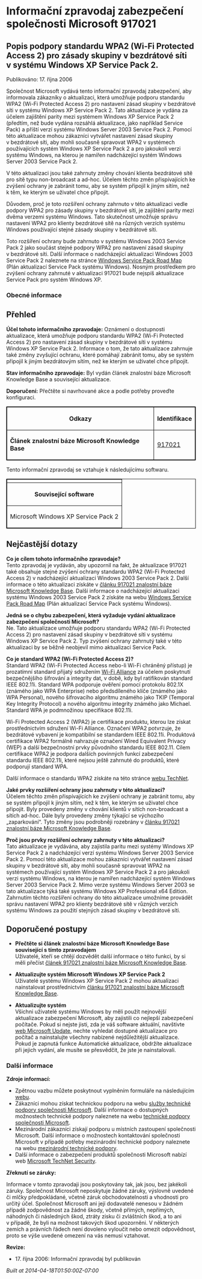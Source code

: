 ﻿---
Title: Informační zpravodaj zabezpečení společnosti Microsoft 917021

TOCTitle: 917021

ms:assetid: 917021

ms:mtpsurl: https://technet.microsoft.com/cs-CZ/library/917021(v=Security.10)

ms:contentKeyID: 61223543

---

# Informační zpravodaj zabezpečení společnosti Microsoft 917021 #

## Popis podpory standardu WPA2 (Wi-Fi Protected Access 2) pro zásady skupiny v bezdrátové síti v systému Windows XP Service Pack 2. ##

Publikováno: 17. října 2006

Společnost Microsoft vydává tento informační zpravodaj zabezpečení, aby informovala zákazníky o aktualizaci, která umožňuje podporu standardu WPA2 (Wi-Fi Protected Access 2) pro nastavení zásad skupiny v bezdrátové síti v systému Windows XP Service Pack 2. Tato aktualizace je vydána za účelem zajištění parity mezi systémem Windows XP Service Pack 2 (předtím, než bude vydána rozsáhlá aktualizace, jako například Service Pack) a příští verzí systému Windows Server 2003 Service Pack 2. Pomocí této aktualizace mohou zákazníci vytvářet nastavení zásad skupiny v bezdrátové síti, aby mohli současně spravovat WPA2 v systémech používajících systém Windows XP Service Pack 2 a pro jakoukoli verzi systému Windows, na kterou je namířen nadcházející systém Windows Server 2003 Service Pack 2.

V této aktualizaci jsou také zahrnuty změny chování klienta bezdrátové sítě pro sítě typu non-broadcast a ad-hoc. Účelem těchto změn přispívajících ke zvýšení ochrany je zabránit tomu, aby se systém připojil k jiným sítím, než k těm, ke kterým se uživatel chce připojit.

Důvodem, proč je toto rozšíření ochrany zahrnuto v této aktualizaci vedle podpory WPA2 pro zásady skupiny v bezdrátové síti, je zajištění parity mezi dvěma verzemi systému Windows. Tato skutečnost umožňuje správu nastavení WPA2 pro klienty bezdrátové sítě na různých verzích systému Windows používající stejné zásady skupiny v bezdrátové síti.

Toto rozšíření ochrany bude zahrnuto v systému Windows 2003 Service Pack 2 jako součást stejné podpory WPA2 pro nastavení zásad skupiny v bezdrátové síti. Další informace o nadcházející aktualizaci Windows 2003 Service Pack 2 naleznete na stránce [Windows Service Pack Road Map](http://www.microsoft.com/windows/lifecycle/servicepacks.mspx) (Plán aktualizací Service Pack systému Windows). Nosným prostředkem pro zvýšení ochrany zahrnuté v aktualizaci 917021 bude nejspíš aktualizace Service Pack pro systém Windows XP.

### Obecné informace ###

## Přehled ##

**Účel tohoto informačního zpravodaje:** Oznámení o dostupnosti aktualizace, která umožňuje podporu standardu WPA2 (Wi-Fi Protected Access 2) pro nastavení zásad skupiny v bezdrátové síti v systému Windows XP Service Pack 2. Informace o tom, že tato aktualizace zahrnuje také změny zvyšující ochranu, které pomáhají zabránit tomu, aby se systém připojil k jiným bezdrátovým sítím, než ke kterým se uživatel chce připojit.

**Stav informačního zpravodaje:** Byl vydán článek znalostní báze Microsoft Knowledge Base a související aktualizace.

**Doporučení:** Přečtěte si navrhované akce a podle potřeby proveďte konfiguraci.

<table style="border:1px solid black;">

<tr>

<th style="border:1px solid black;">

Odkazy
</th>
<th style="border:1px solid black;">

Identifikace
</th></tr>
<tr>

<td style="border:1px solid black;">

**Článek znalostní báze Microsoft Knowledge Base**
</td>
<td style="border:1px solid black;">

[917021](http://support.microsoft.com/kb/917021/cs)
</td></tr>
</table>

Tento informační zpravodaj se vztahuje k následujícímu softwaru.

<table style="border:1px solid black;">

<tr>

<th style="border:1px solid black;">

</th></tr>
<tr>

<th colspan="1" style="border:1px solid black;">

Související software
</th></tr>
<tr>

<td style="border:1px solid black;">

Microsoft Windows XP Service Pack 2
</td></tr>
</table>

## Nejčastější dotazy ##

**Co je cílem tohoto informačního zpravodaje?**  
Tento zpravodaj je vydáván, aby upozornil na fakt, že aktualizace 917021 také obsahuje stejné zvýšení ochrany standardu WPA2 (Wi-Fi Protected Access 2) v nadcházející aktualizaci Windows 2003 Service Pack 2. Další informace o této aktualizaci získáte v [článku 917021 znalostní báze Microsoft Knowledge Base](http://support.microsoft.com/kb/917021/cs). Další informace o nadcházející aktualizaci systému Windows 2003 Service Pack 2 získáte na webu [Windows Service Pack Road Map](http://www.microsoft.com/windows/lifecycle/servicepacks.mspx) (Plán aktualizací Service Pack systému Windows).

**Jedná se o chybu zabezpečení, která vyžaduje vydání aktualizace zabezpečení společnosti Microsoft?**  
Ne. Tato aktualizace umožňuje podporu standardu WPA2 (Wi-Fi Protected Access 2) pro nastavení zásad skupiny v bezdrátové síti v systému Windows XP Service Pack 2. Typ zvýšení ochrany zahrnutý také v této aktualizaci by se běžně neobjevil mimo aktualizaci Service Pack.

**Co je standard WPA2 (Wi-Fi Protected Access 2)?**  
Standard WPA2 (Wi-Fi Protected Access nebo-li Wi-Fi chráněný přístup) je prozatímní standard přijatý sdružením [Wi-Fi Alliance](http://www.wi-fialliance.org/opensection/about_overview.php) za účelem poskytnutí bezpečnějšího šifrování a integrity dat, v době, kdy byl ratifikován standard IEEE 802.11i. Standard WPA podporuje ověření pomocí protokolu 802.1X (známého jako WPA Enterprise) nebo předsdíleného klíče (známého jako WPA Personal), nového šifrovacího algoritmu známého jako TKIP (Temporal Key Integrity Protocol) a nového algoritmu integrity známého jako Michael. Standard WPA je podmnožinou specifikace 802.11i.

Wi-Fi Protected Access 2 (WPA2) je certifikace produktu, kterou lze získat prostřednictvím sdružení Wi-Fi Alliance. Označení WPA2 potvrzuje, že bezdrátové vybavení je kompatibilní se standardem IEEE 802.11i. Produktová certifikace WPA2 formálně nahrazuje označení Wired Equivalent Privacy (WEP) a další bezpečnostní prvky původního standardu IEEE 802.11. Cílem certifikace WPA2 je podpora dalších povinných funkcí zabezpečení standardu IEEE 802.11i, které nejsou ještě zahrnuté do produktů, které podporují standard WPA.

Další informace o standardu WPA2 získáte na této stránce [webu TechNet](http://www.microsoft.com/technet/community/columns/cableguy/cg0505.mspx).

**Jaké prvky rozšíření ochrany jsou zahrnuty v této aktualizaci?**  
Účelem těchto změn přispívajících ke zvýšení ochrany je zabránit tomu, aby se systém připojil k jiným sítím, než k těm, ke kterým se uživatel chce připojit. Byly provedeny změny v chování klientů v sítích non-broadcast a sítích ad-hoc. Dále byly provedeny změny týkající se výchozího „zaparkování“. Tyto změny jsou podrobněji rozebrány v [článku 917021 znalostní báze Microsoft Knowledge Base](http://support.microsoft.com/kb/917021/cs).

**Proč jsou prvky rozšíření ochrany zahrnuty v této aktualizaci?**  
Tato aktualizace je vydávána, aby zajistila paritu mezi systémy Windows XP Service Pack 2 a nadcházející verzí systému Windows Server 2003 Service Pack 2. Pomocí této aktualizace mohou zákazníci vytvářet nastavení zásad skupiny v bezdrátové síti, aby mohli současně spravovat WPA2 na systémech používající systém Windows XP Service Pack 2 a pro jakoukoli verzi systému Windows, na kterou je namířen nadcházející systém Windows Server 2003 Service Pack 2. Mimo verze systému Windows Server 2003 se tato aktualizace týká také systému Windows XP Professional x64 Edition. Zahrnutím těchto rozšíření ochrany do této aktualizace umožníme provádět správu nastavení WPA2 pro klienty bezdrátové sítě v různých verzích systému Windows za použití stejných zásad skupiny v bezdrátové síti.

## Doporučené postupy ##

* **Přečtěte si článek znalostní báze Microsoft Knowledge Base související s tímto zpravodajem**  
Uživatelé, kteří se chtějí dozvědět další informace o této funkci, by si měli přečíst [článek 917021 znalostní báze Microsoft Knowledge Base](http://support.microsoft.com/kb/917021/cs).

* **Aktualizujte systém Microsoft Windows XP Service Pack 2**  
Uživatelé systému Windows XP Service Pack 2 mohou aktualizaci nainstalovat prostřednictvím [článku 917021 znalostní báze Microsoft Knowledge Base](http://support.microsoft.com/kb/917021/cs).

* **Aktualizujte systém**  
Všichni uživatelé systému Windows by měli použít nejnovější aktualizace zabezpečení Microsoft, aby zajistili co nejlepší zabezpečení počítače. Pokud si nejste jisti, zda je váš software aktuální, navštivte [web Microsoft Update](http://update.microsoft.com/microsoftupdate/), nechte vyhledat dostupné aktualizace pro počítač a nainstalujte všechny nabízené nejdůležitější aktualizace. Pokud je zapnutá funkce Automatické aktualizace, obdržíte aktualizace při jejich vydání, ale musíte se přesvědčit, že jste je nainstalovali.

### Další informace ###

**Zdroje informací:**

* Zpětnou vazbu můžete poskytnout vyplněním formuláře na následujícím [webu](https://support.microsoft.com/common/survey.aspx?scid=sw;en;1257&amp;amp;showpage=1&amp;amp;ws=technet&amp;amp;sd=tech).
* Zákazníci mohou získat technickou podporu na webu [služby technické podpory společnosti Microsoft](http://go.microsoft.com/fwlink/?linkid=21131). Další informace o dostupných možnostech technické podpory naleznete na webu [technické podpory společnosti Microsoft](http://support.microsoft.com/?ln=cs).
* Mezinárodní zákazníci získají podporu u místních zastoupení společnosti Microsoft. Další informace o možnostech kontaktování společnosti Microsoft v případě potřeby mezinárodní technické podpory naleznete na webu [mezinárodní technické podpory](http://go.microsoft.com/fwlink/?linkid=21155).
* Další informace o zabezpečení produktů společnosti Microsoft nabízí web [Microsoft TechNet Security](http://www.microsoft.com/cze/technet/security/).

**Zřeknutí se záruky:**

Informace v tomto zpravodaji jsou poskytovány tak, jak jsou, bez jakékoli záruky. Společnost Microsoft neposkytuje žádné záruky, výslovně uvedené či mlčky předpokládané, včetně záruk obchodovatelnosti a vhodnosti pro určitý účel. Společnost Microsoft ani její dodavatelé nenesou v žádném případě zodpovědnost za žádné škody, včetně přímých, nepřímých, náhodných či následných škod, ztráty zisku či zvláštních škod, a to ani v případě, že byli na možnost takových škod upozorněni. V některých zemích a právních řádech není dovoleno vyloučit nebo omezit odpovědnost, proto se výše uvedené omezení na vás nemusí vztahovat.

**Revize:**

* <p>17. října 2006: Informační zpravodaj byl publikován</p>

*Built at 2014-04-18T01:50:00Z-07:00*